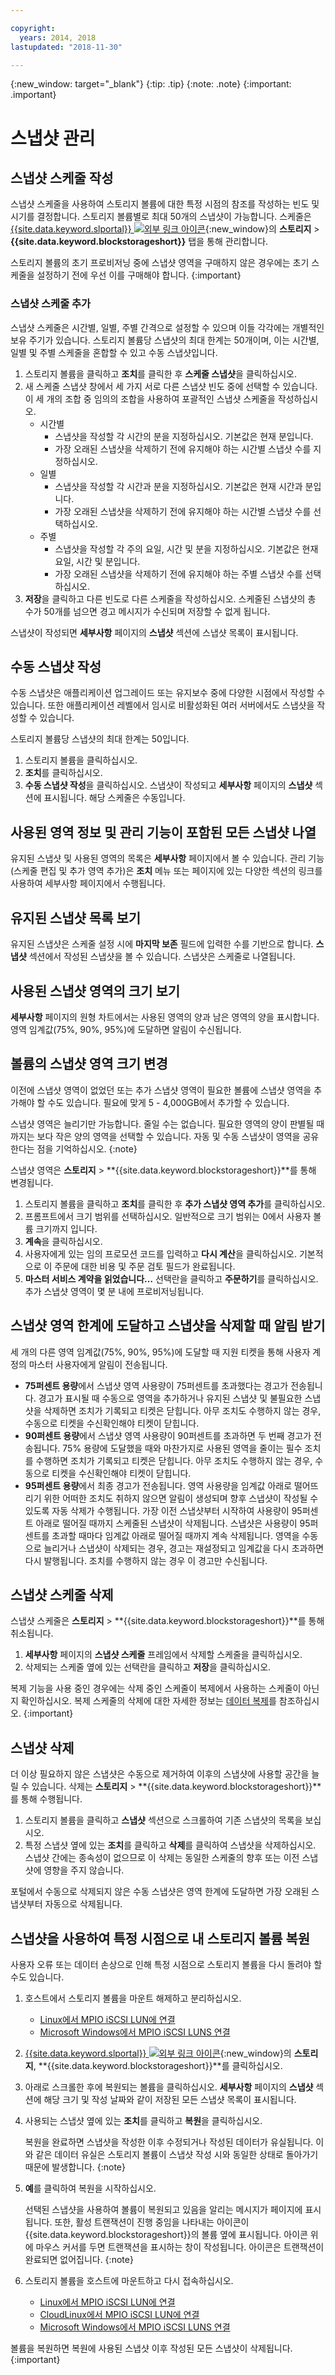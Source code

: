 ```yaml
---

copyright:
  years: 2014, 2018
lastupdated: "2018-11-30"

---
```

{:new_window: target="_blank"}
{:tip: .tip}
{:note: .note}
{:important: .important}

# 스냅샷 관리

## 스냅샷 스케줄 작성

스냅샷 스케줄을 사용하여 스토리지 볼륨에 대한 특정 시점의 참조를 작성하는 빈도 및 시기를 결정합니다. 스토리지 볼륨별로 최대 50개의 스냅샷이 가능합니다. 스케줄은 [{{site.data.keyword.slportal}} ![외부 링크 아이콘](../../icons/launch-glyph.svg "외부 링크 아이콘")](https://control.softlayer.com/){:new_window}의 **스토리지** > **{{site.data.keyword.blockstorageshort}}** 탭을 통해 관리합니다.

스토리지 볼륨의 초기 프로비저닝 중에 스냅샷 영역을 구매하지 않은 경우에는 초기 스케줄을 설정하기 전에 우선 이를 구매해야 합니다.
{:important}

### 스냅샷 스케줄 추가

스냅샷 스케줄은 시간별, 일별, 주별 간격으로 설정할 수 있으며 이들 각각에는 개별적인 보유 주기가 있습니다. 스토리지 볼륨당 스냅샷의 최대 한계는 50개이며, 이는 시간별, 일별 및 주별 스케줄을 혼합할 수 있고 수동 스냅샷입니다.

1. 스토리지 볼륨을 클릭하고 **조치**를 클릭한 후 **스케줄 스냅샷**을 클릭하십시오.
2. 새 스케줄 스냅샷 창에서 세 가지 서로 다른 스냅샷 빈도 중에 선택할 수 있습니다. 이 세 개의 조합 중 임의의 조합을 사용하여 포괄적인 스냅샷 스케줄을 작성하십시오.
   - 시간별
      - 스냅샷을 작성할 각 시간의 분을 지정하십시오. 기본값은 현재 분입니다.
      - 가장 오래된 스냅샷을 삭제하기 전에 유지해야 하는 시간별 스냅샷 수를 지정하십시오.
   - 일별
      - 스냅샷을 작성할 각 시간과 분을 지정하십시오. 기본값은 현재 시간과 분입니다.
      - 가장 오래된 스냅샷을 삭제하기 전에 유지해야 하는 시간별 스냅샷 수를 선택하십시오.
   - 주별
      - 스냅샷을 작성할 각 주의 요일, 시간 및 분을 지정하십시오. 기본값은 현재 요일, 시간 및 분입니다.
      - 가장 오래된 스냅샷을 삭제하기 전에 유지해야 하는 주별 스냅샷 수를 선택하십시오.
3. **저장**을 클릭하고 다른 빈도로 다른 스케줄을 작성하십시오. 스케줄된 스냅샷의 총 수가 50개를 넘으면 경고 메시지가 수신되며 저장할 수 없게 됩니다.

스냅샷이 작성되면 **세부사항** 페이지의 **스냅샷** 섹션에 스냅샷 목록이 표시됩니다.

## 수동 스냅샷 작성

수동 스냅샷은 애플리케이션 업그레이드 또는 유지보수 중에 다양한 시점에서 작성할 수 있습니다. 또한 애플리케이션 레벨에서 임시로 비활성화된 여러 서버에서도 스냅샷을 작성할 수 있습니다.

스토리지 볼륨당 스냅샷의 최대 한계는 50입니다.

1. 스토리지 볼륨을 클릭하십시오.
2. **조치**를 클릭하십시오.
3. **수동 스냅샷 작성**을 클릭하십시오.
스냅샷이 작성되고 **세부사항** 페이지의 **스냅샷** 섹션에 표시됩니다. 해당 스케줄은 수동입니다.

## 사용된 영역 정보 및 관리 기능이 포함된 모든 스냅샷 나열

유지된 스냅샷 및 사용된 영역의 목록은 **세부사항** 페이지에서 볼 수 있습니다.  관리 기능(스케줄 편집 및 추가 영역 추가)은 **조치** 메뉴 또는 페이지에 있는 다양한 섹션의 링크를 사용하여 세부사항 페이지에서 수행됩니다.

## 유지된 스냅샷 목록 보기

유지된 스냅샷은 스케줄 설정 시에 **마지막 보존** 필드에 입력한 수를 기반으로 합니다. **스냅샷** 섹션에서 작성된 스냅샷을 볼 수 있습니다. 스냅샷은 스케줄로 나열됩니다.

## 사용된 스냅샷 영역의 크기 보기

**세부사항** 페이지의 원형 차트에서는 사용된 영역의 양과 남은 영역의 양을 표시합니다. 영역 임계값(75%, 90%, 95%)에 도달하면 알림이 수신됩니다.

## 볼륨의 스냅샷 영역 크기 변경

이전에 스냅샷 영역이 없었던 또는 추가 스냅샷 영역이 필요한 볼륨에 스냅샷 영역을 추가해야 할 수도 있습니다. 필요에 맞게 5 - 4,000GB에서 추가할 수 있습니다.

스냅샷 영역은 늘리기만 가능합니다. 줄일 수는 없습니다. 필요한 영역의 양이 판별될 때까지는 보다 작은 양의 영역을 선택할 수 있습니다. 자동 및 수동 스냅샷이 영역을 공유한다는 점을 기억하십시오.
{:note}

스냅샷 영역은 **스토리지** > **{{site.data.keyword.blockstorageshort}}**를 통해 변경됩니다.

1. 스토리지 볼륨을 클릭하고 **조치**를 클릭한 후 **추가 스냅샷 영역 추가**를 클릭하십시오.
2. 프롬프트에서 크기 범위를 선택하십시오. 일반적으로 크기 범위는 0에서 사용자 볼륨 크기까지 입니다.
3. **계속**을 클릭하십시오.
4. 사용자에게 있는 임의 프로모션 코드를 입력하고 **다시 계산**을 클릭하십시오. 기본적으로 이 주문에 대한 비용 및 주문 검토 필드가 완료됩니다.
5. **마스터 서비스 계약을 읽었습니다…** 선택란을 클릭하고 **주문하기**를 클릭하십시오. 추가 스냅샷 영역이 몇 분 내에 프로비저닝됩니다.

## 스냅샷 영역 한계에 도달하고 스냅샷을 삭제할 때 알림 받기

세 개의 다른 영역 임계값(75%, 90%, 95%)에 도달할 때 지원 티켓을 통해 사용자 계정의 마스터 사용자에게 알림이 전송됩니다.

- **75퍼센트 용량**에서 스냅샷 영역 사용량이 75퍼센트를 초과했다는 경고가 전송됩니다. 경고가 표시될 때 수동으로 영역을 추가하거나 유지된 스냅샷 및 불필요한 스냅샷을 삭제하면 조치가 기록되고 티켓은 닫힙니다. 아무 조치도 수행하지 않는 경우, 수동으로 티켓을 수신확인해야 티켓이 닫힙니다.
- **90퍼센트 용량**에서 스냅샷 영역 사용량이 90퍼센트를 초과하면 두 번째 경고가 전송됩니다. 75% 용량에 도달했을 때와 마찬가지로 사용된 영역을 줄이는 필수 조치를 수행하면 조치가 기록되고 티켓은 닫힙니다. 아무 조치도 수행하지 않는 경우, 수동으로 티켓을 수신확인해야 티켓이 닫힙니다.
- **95퍼센트 용량**에서 최종 경고가 전송됩니다. 영역 사용량을 임계값 아래로 떨어뜨리기 위한 어떠한 조치도 취하지 않으면 알림이 생성되며 향후 스냅샷이 작성될 수 있도록 자동 삭제가 수행됩니다. 가장 이전 스냅샷부터 시작하여 사용량이 95퍼센트 아래로 떨어질 때까지 스케줄된 스냅샷이 삭제됩니다. 스냅샷은 사용량이 95퍼센트를 초과할 때마다 임계값 아래로 떨어질 때까지 계속 삭제됩니다. 영역을 수동으로 늘리거나 스냅샷이 삭제되는 경우, 경고는 재설정되고 임계값을 다시 초과하면 다시 발행됩니다. 조치를 수행하지 않는 경우 이 경고만 수신됩니다.

## 스냅샷 스케줄 삭제

스냅샷 스케줄은 **스토리지** > **{{site.data.keyword.blockstorageshort}}**를 통해 취소됩니다.

1. **세부사항** 페이지의 **스냅샷 스케줄** 프레임에서 삭제할 스케줄을 클릭하십시오.
2. 삭제되는 스케줄 옆에 있는 선택란을 클릭하고 **저장**을 클릭하십시오.<br />

복제 기능을 사용 중인 경우에는 삭제 중인 스케줄이 복제에서 사용하는 스케줄이 아닌지 확인하십시오. 복제 스케줄의 삭제에 대한 자세한 정보는 [데이터 복제](replication.html)를 참조하십시오.
{:important}

## 스냅샷 삭제

더 이상 필요하지 않은 스냅샷은 수동으로 제거하여 이후의 스냅샷에 사용할 공간을 늘릴 수 있습니다. 삭제는 **스토리지** > **{{site.data.keyword.blockstorageshort}}**를 통해 수행됩니다.

1. 스토리지 볼륨을 클릭하고 **스냅샷** 섹션으로 스크롤하여 기존 스냅샷의 목록을 보십시오.
2. 특정 스냅샷 옆에 있는 **조치**를 클릭하고 **삭제**를 클릭하여 스냅샷을 삭제하십시오. 스냅샷 간에는 종속성이 없으므로 이 삭제는 동일한 스케줄의 향후 또는 이전 스냅샷에 영향을 주지 않습니다.

포털에서 수동으로 삭제되지 않은 수동 스냅샷은 영역 한계에 도달하면 가장 오래된 스냅샷부터 자동으로 삭제됩니다.

## 스냅샷을 사용하여 특정 시점으로 내 스토리지 볼륨 복원

사용자 오류 또는 데이터 손상으로 인해 특정 시점으로 스토리지 볼륨을 다시 돌려야 할 수도 있습니다.

1. 호스트에서 스토리지 볼륨을 마운트 해제하고 분리하십시오.
   - [Linux에서 MPIO iSCSI LUN에 연결](accessing_block_storage_linux.html#unmounting-block-storage-volumes)
   - [Microsoft Windows에서 MPIO iSCSI LUNS 연결](accessing-block-storage-windows.html#unmounting-block-storage-volumes)
2. [{{site.data.keyword.slportal}} ![외부 링크 아이콘](../../icons/launch-glyph.svg "외부 링크 아이콘")](https://control.softlayer.com/){:new_window}의 **스토리지**, **{{site.data.keyword.blockstorageshort}}**를 클릭하십시오.
3. 아래로 스크롤한 후에 복원되는 볼륨을 클릭하십시오. **세부사항** 페이지의 **스냅샷** 섹션에 해당 크기 및 작성 날짜와 같이 저장된 모든 스냅샷 목록이 표시됩니다.
4. 사용되는 스냅샷 옆에 있는 **조치**를 클릭하고 **복원**을 클릭하십시오. <br/>

   복원을 완료하면 스냅샷을 작성한 이후 수정되거나 작성된 데이터가 유실됩니다. 이와 같은 데이터 유실은 스토리지 볼륨이 스냅샷 작성 시와 동일한 상태로 돌아가기 때문에 발생합니다.
   {:note}
5. **예**를 클릭하여 복원을 시작하십시오.

   선택된 스냅샷을 사용하여 볼륨이 복원되고 있음을 알리는 메시지가 페이지에 표시됩니다. 또한, 활성 트랜잭션이 진행 중임을 나타내는 아이콘이 {{site.data.keyword.blockstorageshort}}의 볼륨 옆에 표시됩니다. 아이콘 위에 마우스 커서를 두면 트랜잭션을 표시하는 창이 작성됩니다. 아이콘은 트랜잭션이 완료되면 없어집니다.
   {:note}
6. 스토리지 볼륨을 호스트에 마운트하고 다시 접속하십시오.
   - [Linux에서 MPIO iSCSI LUN에 연결](accessing_block_storage_linux.html)
   - [CloudLinux에서 MPIO iSCSI LUN에 연결](configure-iscsi-cloudlinux.html)
   - [Microsoft Windows에서 MPIO iSCSI LUNS 연결](accessing-block-storage-windows.html)

볼륨을 복원하면 복원에 사용된 스냅샷 이후 작성된 모든 스냅샷이 삭제됩니다.
{:important}
